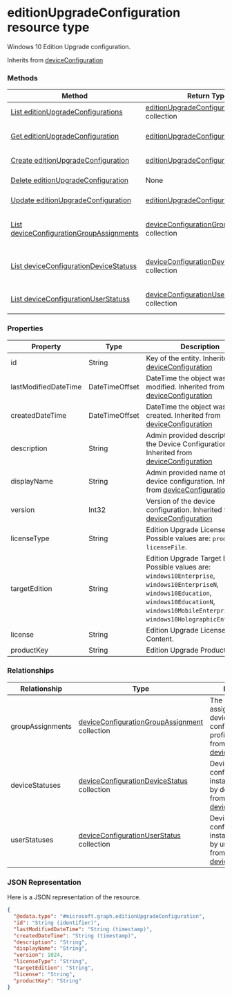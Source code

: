 ﻿# editionUpgradeConfiguration resource type

Windows 10 Edition Upgrade configuration.

Inherits from [deviceConfiguration](../resources/intune_deviceconfig_deviceConfiguration.md)

### Methods
|Method|Return Type|Description|
|---|---|---|
|[List editionUpgradeConfigurations](../api/intune_deviceconfig_editionUpgradeConfiguration_list.md)|[editionUpgradeConfiguration](../resources/intune_deviceconfig_editionUpgradeConfiguration.md) collection|List properties and relationships of the [editionUpgradeConfiguration](../resources/intune_deviceconfig_editionUpgradeConfiguration.md) objects.|
|[Get editionUpgradeConfiguration](../api/intune_deviceconfig_editionUpgradeConfiguration_get.md)|[editionUpgradeConfiguration](../resources/intune_deviceconfig_editionUpgradeConfiguration.md)|Read properties and relationships of the [editionUpgradeConfiguration](../resources/intune_deviceconfig_editionUpgradeConfiguration.md) object.|
|[Create editionUpgradeConfiguration](../api/intune_deviceconfig_editionUpgradeConfiguration_create.md)|[editionUpgradeConfiguration](../resources/intune_deviceconfig_editionUpgradeConfiguration.md)|Create a new [editionUpgradeConfiguration](../resources/intune_deviceconfig_editionUpgradeConfiguration.md) object.|
|[Delete editionUpgradeConfiguration](../api/intune_deviceconfig_editionUpgradeConfiguration_delete.md)|None|Deletes a [editionUpgradeConfiguration](../resources/intune_deviceconfig_editionUpgradeConfiguration.md).|
|[Update editionUpgradeConfiguration](../api/intune_deviceconfig_editionUpgradeConfiguration_update.md)|[editionUpgradeConfiguration](../resources/intune_deviceconfig_editionUpgradeConfiguration.md)|Update the properties of a [editionUpgradeConfiguration](../resources/intune_deviceconfig_editionUpgradeConfiguration.md) object.|
|[List deviceConfigurationGroupAssignments](../api/intune_deviceconfig_editionUpgradeConfiguration_list_deviceConfigurationGroupAssignment.md)|[deviceConfigurationGroupAssignment](../resources/intune_deviceconfig_deviceConfigurationGroupAssignment.md) collection|Get the deviceConfigurationGroupAssignments from the groupAssignments navigation property.|
|[List deviceConfigurationDeviceStatuss](../api/intune_deviceconfig_editionUpgradeConfiguration_list_deviceConfigurationDeviceStatus.md)|[deviceConfigurationDeviceStatus](../resources/intune_deviceconfig_deviceConfigurationDeviceStatus.md) collection|Get the deviceConfigurationDeviceStatuss from the deviceStatuses navigation property.|
|[List deviceConfigurationUserStatuss](../api/intune_deviceconfig_editionUpgradeConfiguration_list_deviceConfigurationUserStatus.md)|[deviceConfigurationUserStatus](../resources/intune_deviceconfig_deviceConfigurationUserStatus.md) collection|Get the deviceConfigurationUserStatuss from the userStatuses navigation property.|

### Properties
|Property|Type|Description|
|---|---|---|
|id|String|Key of the entity. Inherited from [deviceConfiguration](../resources/intune_deviceconfig_deviceConfiguration.md)|
|lastModifiedDateTime|DateTimeOffset|DateTime the object was last modified. Inherited from [deviceConfiguration](../resources/intune_deviceconfig_deviceConfiguration.md)|
|createdDateTime|DateTimeOffset|DateTime the object was created. Inherited from [deviceConfiguration](../resources/intune_deviceconfig_deviceConfiguration.md)|
|description|String|Admin provided description of the Device Configuration. Inherited from [deviceConfiguration](../resources/intune_deviceconfig_deviceConfiguration.md)|
|displayName|String|Admin provided name of the device configuration. Inherited from [deviceConfiguration](../resources/intune_deviceconfig_deviceConfiguration.md)|
|version|Int32|Version of the device configuration. Inherited from [deviceConfiguration](../resources/intune_deviceconfig_deviceConfiguration.md)|
|licenseType|String|Edition Upgrade License Type. Possible values are: `productKey`, `licenseFile`.|
|targetEdition|String|Edition Upgrade Target Edition. Possible values are: `windows10Enterprise`, `windows10EnterpriseN`, `windows10Education`, `windows10EducationN`, `windows10MobileEnterprise`, `windows10HolographicEnterprise`.|
|license|String|Edition Upgrade License File Content.|
|productKey|String|Edition Upgrade Product Key.|

### Relationships
|Relationship|Type|Description|
|---|---|---|
|groupAssignments|[deviceConfigurationGroupAssignment](../resources/intune_deviceconfig_deviceConfigurationGroupAssignment.md) collection|The list of group assignments for the device configuration profile. Inherited from [deviceConfiguration](intune_deviceconfig_deviceConfiguration.md)|
|deviceStatuses|[deviceConfigurationDeviceStatus](../resources/intune_deviceconfig_deviceConfigurationDeviceStatus.md) collection|Device configuration installation stauts by device. Inherited from [deviceConfiguration](intune_deviceconfig_deviceConfiguration.md)|
|userStatuses|[deviceConfigurationUserStatus](../resources/intune_deviceconfig_deviceConfigurationUserStatus.md) collection|Device configuration installation stauts by user. Inherited from [deviceConfiguration](intune_deviceconfig_deviceConfiguration.md)|

### JSON Representation
Here is a JSON representation of the resource.
<!-- {
  "blockType": "resource",
  "keyProperty": "id",
  "@odata.type": "microsoft.graph.editionUpgradeConfiguration"
}
-->
```json
{
  "@odata.type": "#microsoft.graph.editionUpgradeConfiguration",
  "id": "String (identifier)",
  "lastModifiedDateTime": "String (timestamp)",
  "createdDateTime": "String (timestamp)",
  "description": "String",
  "displayName": "String",
  "version": 1024,
  "licenseType": "String",
  "targetEdition": "String",
  "license": "String",
  "productKey": "String"
}
```


